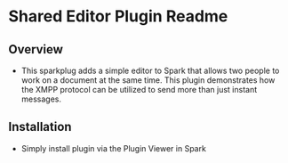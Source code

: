 # Shared Editor Plugin Readme

## Overview
* This sparkplug adds a simple editor to Spark that allows two people to work on a document at the same time. This plugin demonstrates how the XMPP protocol can be utilized to send more than just instant messages.


## Installation
* Simply install plugin via the Plugin Viewer in Spark

